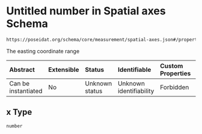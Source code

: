 # Untitled number in Spatial axes Schema

```txt
https://poseidat.org/schema/core/measurement/spatial-axes.json#/properties/x
```

The easting coordinate range

| Abstract            | Extensible | Status         | Identifiable            | Custom Properties | Additional Properties | Access Restrictions | Defined In                                                                              |
| :------------------ | :--------- | :------------- | :---------------------- | :---------------- | :-------------------- | :------------------ | :-------------------------------------------------------------------------------------- |
| Can be instantiated | No         | Unknown status | Unknown identifiability | Forbidden         | Allowed               | none                | [spatial-axes.json*](schemas/core/measurement/spatial-axes.json "open original schema") |

## x Type

`number`
